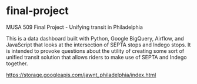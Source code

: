 # final-project

MUSA 509 Final Project - Unifying transit in Philadelphia

This is a data dashboard built with Python, Google BigQuery, Airflow, and JavaScript that looks at the intersection of SEPTA stops and Indego stops. It is intended to provoke questions about the utility of creating some sort of unified transit solution that allows riders to make use of SEPTA and Indego together.


https://storage.googleapis.com/jawnt_philadelphia/index.html
